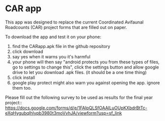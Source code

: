 # CAR app
This app was designed to replace the current Coordinated Avifaunal Roadcounts (CAR) project forms that are filled out on paper.

To download the app and test it on your phone:
1) find the CARapp.apk file in the github repository
2) click download
3) say yes when it warns you it's harmful
4) your phone will then say "android protects you from these types of files, go to settings to change this", click the settings button and allow google drive to let you download .apk files. (it should be a one time thing)
5) click install
6) google play protect might also warn you against opening the app. ignore them too.

Please fill out the following survey to be used as results for the final year project::
https://docs.google.com/forms/d/e/1FAIpQLSfOAAILuOUpKXbdrBtTc-eXqHygubqIhlypb3980t3moVvhJA/viewform?usp=sf_link
